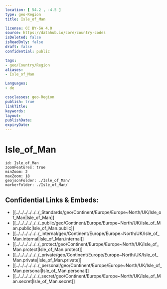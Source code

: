 ```yaml
---
location: [ 54.2 , -4.5 ] 
type: geo-Region
title: Isle_of_Man

license: CC BY-SA 4.0
source: https://datahub.io/core/country-codes
isDeleted: false
isReadOnly: false
draft: false
confidential: public

tags:
- geo/Country/Region
aliases:
- Isle_of_Man

Languages:
- de

cssclasses: geo-Region
publish: true
linkTitle: 
keywords: 
layout: 
publishDate: 
expiryDate: 
---
```


# Isle_of_Man

```leaflet
id: Isle_of_Man
zoomFeatures: true 
minZoom: 2 
maxZoom: 18
geojsonFolder: ./Isle_of_Man/
markerFolder: ./Isle_of_Man/
```


## Confidential Links & Embeds: 
- [[../../../../../../_Standards/geo/Continent/Europe/Europe~North/UK/Isle_of_Man|Isle_of_Man]] 
- [[../../../../../../_public/geo/Continent/Europe/Europe~North/UK/Isle_of_Man.public|Isle_of_Man.public]] 
- [[../../../../../../_internal/geo/Continent/Europe/Europe~North/UK/Isle_of_Man.internal|Isle_of_Man.internal]] 
- [[../../../../../../_protect/geo/Continent/Europe/Europe~North/UK/Isle_of_Man.protect|Isle_of_Man.protect]] 
- [[../../../../../../_private/geo/Continent/Europe/Europe~North/UK/Isle_of_Man.private|Isle_of_Man.private]] 
- [[../../../../../../_personal/geo/Continent/Europe/Europe~North/UK/Isle_of_Man.personal|Isle_of_Man.personal]] 
- [[../../../../../../_secret/geo/Continent/Europe/Europe~North/UK/Isle_of_Man.secret|Isle_of_Man.secret]] 

